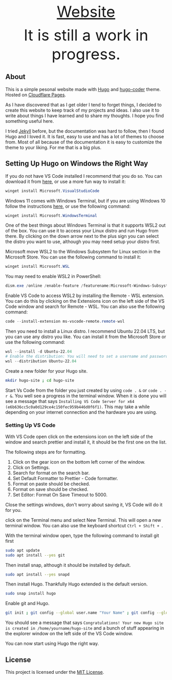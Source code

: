 <p align=center><font size=24px>
    <a href="https://blackstewie.com">Website</a>
</font></p>
<p align=center><font size=10px>It is still a work in progress.</font></p>

## About

This is a simple pesonal website made with [Hugo](https://gohugo.io/) and [hugo-coder](https://github.com/luizdepra/hugo-coder) theme. Hosted on [Cloudflare Pages](https://pages.cloudflare.com/).

As I have discovered that as I get older I tend to forget things, I decided to create this website to keep track of my projects and ideas. I also use it to write about things I have learned and to share my thoughts. I hope you find something useful here.

I tried [Jekyll](http://jekyllrb.com) before, but the documentation was hard to follow, then I found Hugo and I loved it. It is fast, easy to use and has a lot of themes to choose from. Most of all because of the documentation it is easy to customize the theme to your liking. For me that is a big plus.

## Setting Up Hugo on Windows the Right Way

If you do not have VS Code installed I recommend that you do so. You can download it from [here](https://code.visualstudio.com/), or use a more fun way to install it:

```powershell
winget install Microsoft.VisualStudioCode
```

Windows 11 comes with Windows Terminal, but if you are using Windows 10 follow the instructions [here](https://docs.microsoft.com/en-us/windows/terminal/get-started), or use the following command:

```powershell
winget install Microsoft.WindowsTerminal
```

One of the best things about Windows Terminal is that it supports WSL2 out of the box. You can use it to access your Linux distro and run Hugo from there. By clicking on the down arrow next to the plus sign you can select the distro you want to use, although you may need setup your distro first.

Microsoft move WSL2 to the Windows Subsystem for Linux section in the Microsoft Store. You can use the following command to install it:

```powershell
winget install Microsoft.WSL
```

You may need to enable WSL2 in PowerShell:

```powershell
dism.exe /online /enable-feature /featurename:Microsoft-Windows-Subsystem-Linux /all /norestart
```

Enable VS Code to access WSL2 by installing the Remote - WSL extension. You can do this by clicking on the Extensions icon on the left side of the VS Code window and search for Remote - WSL. You can also use the following command:

```powershell
code --install-extension ms-vscode-remote.remote-wsl
```

Then you need to install a Linux distro. I recommend Ubuntu 22.04 LTS, but you can use any distro you like. You can install it from the Microsoft Store or use the following command:

```powershell
wsl --install -d Ubuntu-22.04
# Enable the distribution: You will need to set a username and password.
wsl --distribution Ubuntu-22.04
```

Create a new folder for your Hugo site.

```bash
mkdir hugo-site ; cd hugo-site
```

Start Vs Code from the folder you just created by using `code . &` or `code . -r &`. You well see a progress in the terminal window. When it is done you will see a message that says `Installing VS Code Server for x64 (e6b636cc5c0a0d129ce4c150fec959b446d0f6f1)`. This may take a while depending on your internet connection and the hardware you are using.

### Setting Up VS Code

With VS Code open click on the extensions icon on the left side of the window and search prettier and install it, it should be the first one on the list.

The following steps are for formatting.

1. Click on the gear icon on the bottom left corner of the window.
2. Click on Settings.
3. Search for format on the search bar.
4. Set Default Formatter to Prettier - Code formatter.
5. Format on paste should be checked.
6. Format on save should be checked.
7. Set Editor: Format On Save Timeout to 5000.

Close the settings windows, don't worry about saving it, VS Code will do it for you.

click on the Terminal menu and select New Terminal. This will open a new terminal window. You can also use the keyboard shortcut `Ctrl + Shift + `.

With the terminal window open, type the following command to install git first

```bash
sudo apt update
sudo apt install --yes git
```

Then install snap, although it should be installed by default.

```bash
sudo apt install --yes snapd
```

Then install Hugo. Thankfully Hugo extended is the default version.

```bash
sudo snap install hugo
```

Enable git and Hugo.

```bash
git init ; git config --global user.name "Your Name" ; git config --global user.email " ; hugo new site . --force
```

You should see a message that says `Congratulations! Your new Hugo site is created in /home/yourname/hugo-site` and a bunch of stuff appearing in the explorer window on the left side of the VS Code window.

You can now start using Hugo the right way.

## License

This project is licensed under the [MIT License](LICENSE).
